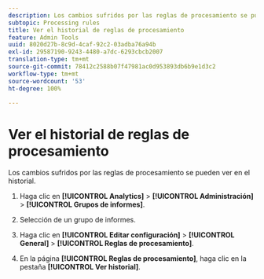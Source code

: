```yaml
---
description: Los cambios sufridos por las reglas de procesamiento se pueden ver en el historial.
subtopic: Processing rules
title: Ver el historial de reglas de procesamiento
feature: Admin Tools
uuid: 8020d27b-8c9d-4caf-92c2-03adba76a94b
exl-id: 29587190-9243-4480-a7dc-6293cbcb2007
translation-type: tm+mt
source-git-commit: 78412c2588b07f47981ac0d953893db6b9e1d3c2
workflow-type: tm+mt
source-wordcount: '53'
ht-degree: 100%

---
```


# Ver el historial de reglas de procesamiento

Los cambios sufridos por las reglas de procesamiento se pueden ver en el historial.

1. Haga clic en **[!UICONTROL Analytics]** > **[!UICONTROL Administración]** > **[!UICONTROL Grupos de informes]**.
1. Selección de un grupo de informes.
1. Haga clic en **[!UICONTROL Editar configuración]** > **[!UICONTROL General]** > **[!UICONTROL Reglas de procesamiento]**.

1. En la página **[!UICONTROL Reglas de procesamiento]**, haga clic en la pestaña **[!UICONTROL Ver historial]**.
